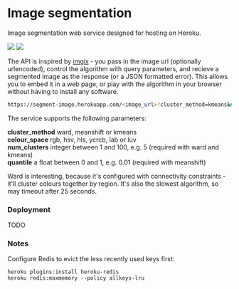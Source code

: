 # Image segmentation

Image segmentation web service designed for hosting on Heroku.

![](http://i.imgur.com/hsiR4hV.jpg)
![](http://segment-image.herokuapp.com/http://i.imgur.com/hsiR4hV.jpg?cluster_method=meanshift&quantile=0.015&colour_space=ycrcb)

The API is inspired by [imgix](http://imgix.com) - you pass in the image url (optionally urlencoded),  control the algorithm with query parameters, and recieve a segmented image as the response (or a JSON formatted error). This allows you to embed it in a web page, or play with the algorithm in your browser without having to install any software.

```bash
https://segment-image.herokuapp.com/<image_url>?cluster_method=kmeans&num_clusters=10
```

The service supports the following parameters:

**cluster_method** ward, meanshift or kmeans<br>
**colour_space** rgb, hsv, hls, ycrcb, lab or luv<br>
**num_clusters** integer between 1 and 100, e.g. 5 (required with ward and kmeans)<br>
**quantile** a float between 0 and 1, e.g. 0.01 (required with meanshift)

Ward is interesting, because it's configured with connectivity constraints - it'll cluster colours together by region. It's also the slowest algorithm, so may timeout after 25 seconds.

### Deployment

TODO

### Notes

Configure Redis to evict the less recently used keys first:

```
heroku plugins:install heroku-redis
heroku redis:maxmemory --policy allkeys-lru
```
